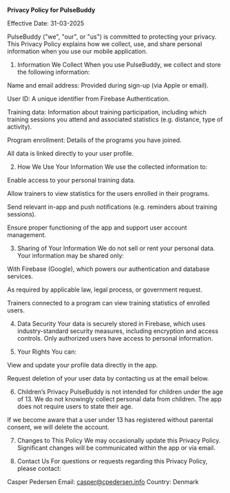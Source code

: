 **Privacy Policy for PulseBuddy**

Effective Date: 31-03-2025

PulseBuddy ("we", "our", or "us") is committed to protecting your privacy. This Privacy Policy explains how we collect, use, and share personal information when you use our mobile application.

1. Information We Collect
When you use PulseBuddy, we collect and store the following information:

Name and email address: Provided during sign-up (via Apple or email).

User ID: A unique identifier from Firebase Authentication.

Training data: Information about training participation, including which training sessions you attend and associated statistics (e.g. distance, type of activity).

Program enrollment: Details of the programs you have joined.

All data is linked directly to your user profile.

2. How We Use Your Information
We use the collected information to:

Enable access to your personal training data.

Allow trainers to view statistics for the users enrolled in their programs.

Send relevant in-app and push notifications (e.g. reminders about training sessions).

Ensure proper functioning of the app and support user account management.

3. Sharing of Your Information
We do not sell or rent your personal data. Your information may be shared only:

With Firebase (Google), which powers our authentication and database services.

As required by applicable law, legal process, or government request.

Trainers connected to a program can view training statistics of enrolled users.

4. Data Security
Your data is securely stored in Firebase, which uses industry-standard security measures, including encryption and access controls. Only authorized users have access to personal information.

5. Your Rights
You can:

View and update your profile data directly in the app.

Request deletion of your user data by contacting us at the email below.

6. Children’s Privacy
PulseBuddy is not intended for children under the age of 13. We do not knowingly collect personal data from children. The app does not require users to state their age.

If we become aware that a user under 13 has registered without parental consent, we will delete the account.

7. Changes to This Policy
We may occasionally update this Privacy Policy. Significant changes will be communicated within the app or via email.

8. Contact Us
For questions or requests regarding this Privacy Policy, please contact:

Casper Pedersen
Email: casper@cpedersen.info
Country: Denmark
